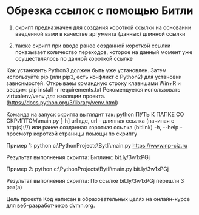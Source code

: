 # Обрезка ссылок с помощью Битли

1. скрипт предназначен для создания короткой ссылки на основании введенной вами в качестве аргумента (данных) 
длинной ссылки
  
2. также скрипт при вводе ранее созданной короткой ссылки показывает количество переходов, которое на данный момент уже
осуществлялось по данной короткой ссылке

Как установить
Python3 должен быть уже установлен. 
Затем используйте pip (или pip3, есть конфликт с Python2) для установки зависимостей.
Открываем командную строку клавишами Win+R и вводим:
pip install -r requirements.txt
Рекомендуется использовать virtualenv/venv для изоляции проекта.
(https://docs.python.org/3/library/venv.html)

Команда на запуск скрипта выглядит так:
python ПУТЬ К ПАПКЕ СО СКРИПТОМ\main.py [-h] url
где, 
  url - длинная ссылка (начиная с http(s)://) или ранее созданная короткая ссылка (bitlink)
  -h, --help - просмотр короткой страницы помощи по скрипту

Пример 1:
python c:\PythonProjects\Bytli\main.py https://www.np-ciz.ru

Результат выполнения скрипта:
Битлинк:  bit.ly/3w1xPGj

Пример 2:
python c:\PythonProjects\Bytli\main.py bit.ly/3w1xPGj

Результат выполнения скрипта:
По ссылке bit.ly/3w1xPGj перешли 3 раз(а)

Цель проекта
Код написан в образовательных целях на онлайн-курсе для веб-разработчиков dvmn.org.